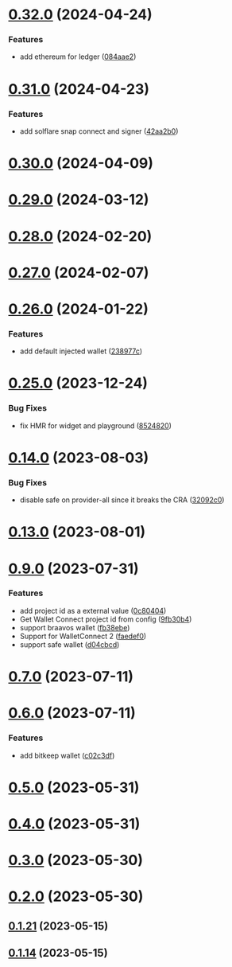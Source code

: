 # [0.32.0](https://github.com/rango-exchange/rango-client/compare/provider-all@0.31.0...provider-all@0.32.0) (2024-04-24)


### Features

* add ethereum for ledger ([084aae2](https://github.com/rango-exchange/rango-client/commit/084aae28adaf0310dffe3a3100dd783252393053))



# [0.31.0](https://github.com/rango-exchange/rango-client/compare/provider-all@0.30.0...provider-all@0.31.0) (2024-04-23)


### Features

* add solflare snap connect and signer ([42aa2b0](https://github.com/rango-exchange/rango-client/commit/42aa2b039dd910e8e44db473e1acd28689a8b43b))



# [0.30.0](https://github.com/rango-exchange/rango-client/compare/provider-all@0.29.0...provider-all@0.30.0) (2024-04-09)



# [0.29.0](https://github.com/rango-exchange/rango-client/compare/provider-all@0.28.0...provider-all@0.29.0) (2024-03-12)



# [0.28.0](https://github.com/rango-exchange/rango-client/compare/provider-all@0.27.0...provider-all@0.28.0) (2024-02-20)



# [0.27.0](https://github.com/rango-exchange/rango-client/compare/provider-all@0.26.0...provider-all@0.27.0) (2024-02-07)



# [0.26.0](https://github.com/rango-exchange/rango-client/compare/provider-all@0.25.0...provider-all@0.26.0) (2024-01-22)


### Features

* add default injected wallet ([238977c](https://github.com/rango-exchange/rango-client/commit/238977c0e3cd09feba9f2557f1b099b9af3afb0d))



# [0.25.0](https://github.com/rango-exchange/rango-client/compare/provider-all@0.24.0...provider-all@0.25.0) (2023-12-24)


### Bug Fixes

* fix HMR for widget and playground ([8524820](https://github.com/rango-exchange/rango-client/commit/8524820f10cf0b8921f3db0c4f620ff98daa4103))



# [0.14.0](https://github.com/rango-exchange/rango-client/compare/provider-all@0.13.0...provider-all@0.14.0) (2023-08-03)


### Bug Fixes

* disable safe on provider-all since it breaks the CRA ([32092c0](https://github.com/rango-exchange/rango-client/commit/32092c01b320f58495a1d43bd5cee0d05cc1e8d9))



# [0.13.0](https://github.com/rango-exchange/rango-client/compare/provider-all@0.12.0...provider-all@0.13.0) (2023-08-01)



# [0.9.0](https://github.com/rango-exchange/rango-client/compare/provider-all@0.8.0...provider-all@0.9.0) (2023-07-31)


### Features

* add project id as a external value ([0c80404](https://github.com/rango-exchange/rango-client/commit/0c80404a8cacb6c5b0338dea1e416b0b11db254b))
* Get Wallet Connect project id from config ([9fb30b4](https://github.com/rango-exchange/rango-client/commit/9fb30b4b1a83e2005bbf42553298f24b1e278e1c))
* support braavos wallet ([fb38ebe](https://github.com/rango-exchange/rango-client/commit/fb38ebef00a33b92cabf506c88ef83d8c77cce84))
* Support for WalletConnect 2 ([faedef0](https://github.com/rango-exchange/rango-client/commit/faedef0b5e6fc3c5ef881cbbe4ec05334cc1c910))
* support safe wallet ([d04cbcd](https://github.com/rango-exchange/rango-client/commit/d04cbcd2a612755563512d9dff6f2312088d8b4d))



# [0.7.0](https://github.com/rango-exchange/rango-client/compare/provider-all@0.6.0...provider-all@0.7.0) (2023-07-11)



# [0.6.0](https://github.com/rango-exchange/rango-client/compare/provider-all@0.5.0...provider-all@0.6.0) (2023-07-11)


### Features

* add bitkeep wallet ([c02c3df](https://github.com/rango-exchange/rango-client/commit/c02c3dfd236070295eada74aeb97514f8dacd0ed))



# [0.5.0](https://github.com/rango-exchange/rango-client/compare/provider-all@0.4.0...provider-all@0.5.0) (2023-05-31)



# [0.4.0](https://github.com/rango-exchange/rango-client/compare/provider-all@0.3.0...provider-all@0.4.0) (2023-05-31)



# [0.3.0](https://github.com/rango-exchange/rango-client/compare/provider-all@0.2.0...provider-all@0.3.0) (2023-05-30)



# [0.2.0](https://github.com/rango-exchange/rango-client/compare/provider-all@0.1.21...provider-all@0.2.0) (2023-05-30)



## [0.1.21](https://github.com/rango-exchange/rango-client/compare/provider-all@0.1.20...provider-all@0.1.21) (2023-05-15)



## [0.1.14](https://github.com/rango-exchange/rango-client/compare/provider-all@0.1.13...provider-all@0.1.14) (2023-05-15)



